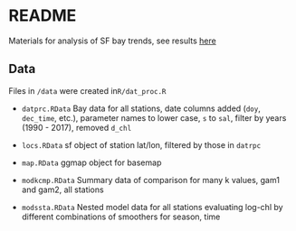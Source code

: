 # README

Materials for analysis of SF bay trends, see results [here](https://sccwrp.shinyapps.io/sfbaytrends/)

## Data

Files in `/data` were created in`R/dat_proc.R`

* `datprc.RData` Bay data for all stations, date columns added (`doy`, `dec_time`, etc.), parameter names to lower case, `s` to `sal`, filter by years (1990 - 2017), removed `d_chl`

* `locs.RData` sf object of station lat/lon, filtered by those in `datrpc`

* `map.RData` ggmap object for basemap 

* `modkcmp.RData` Summary data of comparison for many k values, gam1 and gam2, all stations

* `modssta.RData` Nested model data for all stations evaluating log-chl by different combinations of smoothers for season, time

